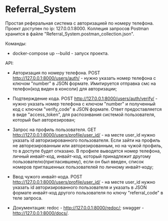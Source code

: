 # Referral_System
Простая реферальная система с авторизацией по номеру телефона. Проект доступен по ip: 127.0.0.1:8000.
Коллеция запросов Postman хранится в файле "Referral_System.postman_collection.json".

Команды:

- docker-compose up --build - запуск проекта.

API:

- Авторизация по номеру телефона.
POST http://127.0.0.1:8000/users/auth/ - нужно указать номер телефона с ключом "number" в JSON формате. 
Имитируется отправка смс на телефон(код виден в консоли) для авторизации;

- Подтверждение кода.
POST http://127.0.0.1:8000/users/auth/verify/ - нужно указать номер телефона с ключом "number" и 
полученный код с ключом "verify_code" в JSON формате. Ответ предоставляется в виде "access_token", для
распознвания системой пользователя, который был авторезирован;

- Запрос на профиль пользователя.
GET http://127.0.0.1:8000/users/profile/user_id/ - на месте user_id нужно указать id авторизированного пользователя.
Если зайти на профиль не авторезированным или авторезированным, но на чужой профиль, то в доступе будет отказано.
В профиле выводятся номер телефона, личный инвайт-код, инвайт-код, который принадлежит другому пользователю(пригласившему),
если он был введен, список номеров приглашенных пользователей по личному инвайт-коду;

- Ввод чужого инвайт-кода.
POST http://127.0.0.1:8000/users/profile/user_id/ - на месте user_id нужно указать id авторизированного пользователя и
указать в JSON формате инвайт-код другого пользователя по ключу "referral_code" в теле запроса.

- Документация: redoc - http://127.0.0.1:8000/redoc/; swagger - http://127.0.0.1:8000/docs/.